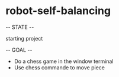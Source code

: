 # robot-self-balancing

--  STATE  --

starting project



--  GOAL  --

- Do a chess game in the window terminal
- Use chess commande to move piece
